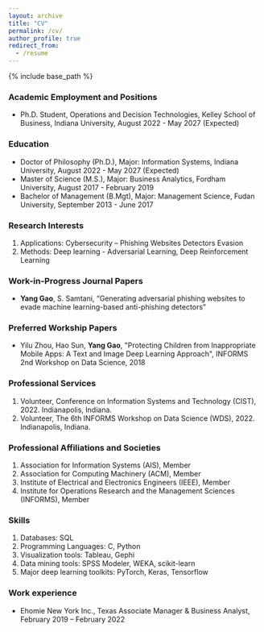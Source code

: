 ```yaml
---
layout: archive
title: "CV"
permalink: /cv/
author_profile: true
redirect_from:
  - /resume
---
```


{% include base_path %}

### Academic Employment and Positions
* Ph.D. Student, Operations and Decision Technologies, Kelley School of Business, Indiana University, August 2022 - May 2027 (Expected)

### Education
* Doctor of Philosophy (Ph.D.), Major: Information Systems, Indiana University, August 2022 - May 2027 (Expected)
* Master of Science (M.S.), Major: Business Analytics, Fordham University, August 2017 - February 2019
* Bachelor of Management (B.Mgt), Major: Management Science, Fudan University, September 2013 - June 2017

### Research Interests
1.    Applications: 
	    Cybersecurity – Phishing Websites Detectors Evasion
2.    Methods: 
	    Deep learning - Adversarial Learning, Deep Reinforcement Learning

### Work-in-Progress Journal Papers
* **Yang Gao**, S. Samtani, “Generating adversarial phishing websites to evade machine learning-based anti-phishing detectors”

### Preferred Workship Papers
* Yilu Zhou, Hao Sun, **Yang Gao**, "Protecting Children from Inappropriate Mobile Apps: A Text and Image Deep Learning Approach", INFORMS 2nd Workshop on Data Science, 2018

### Professional Services
1.    Volunteer, Conference on Information Systems and Technology (CIST), 2022. Indianapolis, Indiana.
2.    Volunteer, The 6th INFORMS Workshop on Data Science (WDS), 2022. Indianapolis, Indiana.

### Professional Affiliations and Societies
1.    Association for Information Systems (AIS), Member 
2.    Association for Computing Machinery (ACM), Member
3.    Institute of Electrical and Electronics Engineers (IEEE), Member 
4.    Institute for Operations Research and the Management Sciences (INFORMS), Member

### Skills
1.    Databases: SQL
2.    Programming Languages: C, Python
3.    Visualization tools: Tableau, Gephi
4.    Data mining tools: SPSS Modeler, WEKA, scikit-learn
5.    Major deep learning toolkits: PyTorch, Keras, Tensorflow

### Work experience
* Ehomie New York Inc., Texas Associate Manager & Business Analyst, February 2019 – February 2022
